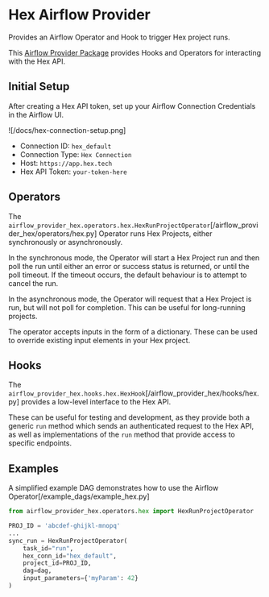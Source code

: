 # Hex Airflow Provider

Provides an Airflow Operator and Hook to trigger Hex project runs.

This [Airflow Provider Package](https://airflow.apache.org/docs/apache-airflow-providers/)
provides Hooks and Operators for interacting with the Hex API.

## Initial Setup

After creating a Hex API token, set up your Airflow Connection Credentials in the Airflow
UI.

![/docs/hex-connection-setup.png]

* Connection ID: `hex_default`
* Connection Type: `Hex Connection`
* Host: `https://app.hex.tech`
* Hex API Token: `your-token-here`

## Operators

The `airflow_provider_hex.operators.hex.HexRunProjectOperator`[/airflow_provider_hex/operators/hex.py]
Operator runs Hex Projects, either synchronously or asynchronously.

In the synchronous mode, the Operator will start a Hex Project run and then
poll the run until either an error or success status is returned, or until
the poll timeout. If the timeout occurs, the default behaviour is to attempt to
cancel the run.

In the asynchronous mode, the Operator will request that a Hex Project is run,
but will not poll for completion. This can be useful for long-running projects.

The operator accepts inputs in the form of a dictionary. These can be used to
override existing input elements in your Hex project.

## Hooks

The `airflow_provider_hex.hooks.hex.HexHook`[/airflow_provider_hex/hooks/hex.py] provides a low-level interface
to the Hex API.

These can be useful for testing and development, as they provide both a generic
`run` method which sends an authenticated request to the Hex API, as well as
implementations of the `run` method that provide access to specific endpoints.


## Examples

A simplified example DAG demonstrates how to use the Airflow Operator[/example_dags/example_hex.py]

```python
from airflow_provider_hex.operators.hex import HexRunProjectOperator

PROJ_ID = 'abcdef-ghijkl-mnopq'
...
sync_run = HexRunProjectOperator(
    task_id="run",
    hex_conn_id="hex_default",
    project_id=PROJ_ID,
    dag=dag,
    input_parameters={'myParam': 42}
)
```
